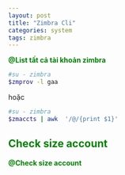 ```yaml
---
layout: post
title: "Zimbra Cli"
categories: system
tags: zimbra
---
```

<span style="color:green">**@List tất cả tài khoản zimbra**</span>
```bash
#su - zimbra
$zmprov -l gaa
```
hoặc
```bash
#su - zimbra
$zmaccts | awk  '/@/{print $1}'
```  
<span style="color:green">Check size account</span>  
---  
<span style="color:green">**@Check size account**</span>  



